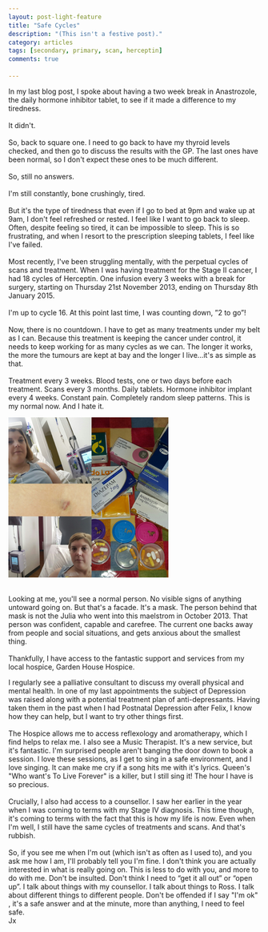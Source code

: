 ```yaml
---
layout: post-light-feature
title: "Safe Cycles"
description: "(This isn't a festive post)."
category: articles
tags: [secondary, primary, scan, herceptin]
comments: true

---
```




In my last blog post, I spoke about having a two week break in Anastrozole, the daily hormone inhibitor tablet, to see if it made a difference to my tiredness.  <br />
<br />
It didn't.  <br />
<br />
So, back to square one.  I need to go back to have my thyroid levels checked, and then go to discuss the results with the GP.  The last ones have been normal, so I don't expect these ones to be much different.  <br />
<br />
So, still no answers.  <br />
<br />
I'm still constantly, bone crushingly, tired. <br />
<br />
But it's the type of tiredness that even if I go to bed at 9pm and wake up at 9am, I don't feel refreshed or rested. I feel like I want to go back to sleep.  Often, despite feeling so tired, it can be impossible to sleep.  This is so frustrating, and when I resort to the prescription sleeping tablets, I feel like I've failed.<br />
<br />
Most recently, I've been struggling mentally, with the perpetual cycles of scans and treatment.  When I was having treatment for the Stage II cancer, I had 18 cycles of Herceptin.  One infusion every 3 weeks with a break for surgery, starting on Thursday 21st November 2013, ending on Thursday 8th January 2015.<br />
<br />
I'm up to cycle 16.  At this point last time, I was counting down, ”2 to go”! <br />
<br />
Now, there is no countdown.  I have to get as many treatments under my belt as I can.  Because this treatment is keeping the cancer under control, it needs to keep working for as many cycles as we can.  The longer it works, the more the tumours are kept at bay and the longer I live...it's as simple as that.<br />
<br />
Treatment every 3 weeks. Blood tests, one or two days before each treatment. Scans every 3 months.  Daily tablets.  Hormone inhibitor implant every 4 weeks. Constant pain.  Completely random sleep patterns. This is my normal now.  And I hate it.<br />

<p class="center">
<img src="/images/2016newnormal.jpg" alt="New Normal" style="width:auto;"/>
</p>
<br />
Looking at me, you'll see a normal person.  No visible signs of anything untoward going on.  But that's a facade.  It's a mask.  The person behind that mask is not the Julia who went into this maelstrom in October 2013.  That person was confident, capable and carefree.  The current one backs away from people and social situations, and gets anxious about the smallest thing.<br />
<br />
Thankfully, I have access to the fantastic support and services from my local hospice, Garden House Hospice.<br />
 
I regularly see a palliative consultant to discuss my overall physical and mental health. In one of my last appointments the subject of Depression was raised along with a potential treatment plan of anti-depressants.  Having taken them in the past when I had Postnatal Depression after Felix, I know how they can help, but I want to try other things first.  <br />
<br />
The Hospice allows me to access reflexology and aromatherapy, which I find helps to relax me.  I also see a Music Therapist.  It's a new service, but it's fantastic.  I'm surprised people aren't banging the door down to book a session.   I love these sessions, as I get to sing in a safe environment, and I love singing.  It can make me cry if a song hits me with it's lyrics.  Queen's "Who want's To Live Forever" is a killer, but I still sing it!  The hour I have is so precious.<br />
<br />
Crucially, I also had access to a counsellor.  I saw her earlier in the year when I was coming to terms with my Stage IV diagnosis.  This time though, it's coming to terms with the fact that this is how my life is now.  Even when I'm well, I still have the same cycles of treatments and scans.  And that's rubbish.
<br /><br />
So, if you see me when I'm out (which isn't as often as I used to), and you ask me how I am, I'll probably tell you I'm fine.  I don't think you are actually interested in what is really going on.  This is less to do with you, and more to do with me.  Don't be insulted.  Don't think I need to “get it all out” or “open up”.  I talk about things with my counsellor.  I talk about things to Ross.  I talk about different things to different people.  Don't be offended if I say "I'm ok" , it's a safe answer and at the minute, more than anything, I need to feel safe.
<br />
Jx
